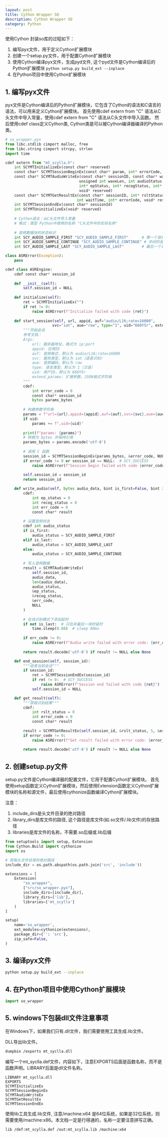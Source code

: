 ```yaml
---
layout: post
title: Cython Wrapper SO
description: Cython Wrapper SO
category: Python
---
```


使用Cython 封装so库的过程如下：
1. 编写pyx文件，用于定义Cython扩展模块
2. 创建一个setup.py文件，用于配置Cython扩展模块
3. 使用Cython编译pyx文件，生成pyd文件, 这个pyd文件是Cython编译后的Python扩展模块 `python setup.py build_ext --inplace`
4. 在Python项目中使用Cython扩展模块


## 1. 编写pyx文件
pyx文件是Cython编译后的Python扩展模块，它包含了Cython的语法和C语言的语法，可以用来定义Cython扩展模块。 首先使用cdef extern from "C" 语法从C头文件中导入常量，使用cdef extern from "C" 语法从C头文件中导入函数。
然后使用cdef class定义Cython类, Cython类是可以被Cython编译器编译的Python类。

```python
# so_wrapper.pyx
from libc.stdlib cimport malloc, free
from libc.string cimport strcpy, strlen
import time

cdef extern from "mt_scylla.h":
    int SCYMTInitializeEx(const char* reserved)
    const char* SCYMTSessionBeginEx(const char* param, int* errorCode, void* reserved)
    const char* SCYMTAudioWriteEx(const char* sessionID, const char* waveData, 
                                 unsigned int waveLen, int audioStatus, 
                                 int* epStatus, int* recogStatus, int* errCode, 
                                 void* reserved)
    const char* SCYMTGetResultEx(const char* sessionID, int* rsltStatus, 
                                int waitTime, int* errorCode, void* reserved)
    int SCYMTSessionEndEx(const char* sessionId)
    int SCYMTUninitializeEx(void* reserved)
    
    # Cython语法：从C头文件导入常量
    # 格式：类型 Python中使用的名称 "C头文件中的实际名称"
    
    # 音频数据块的状态标识
    int SCY_AUDIO_SAMPLE_FIRST "SCY_AUDIO_SAMPLE_FIRST"      # 第一个音频数据块
    int SCY_AUDIO_SAMPLE_CONTINUE "SCY_AUDIO_SAMPLE_CONTINUE" # 中间的音频数据块
    int SCY_AUDIO_SAMPLE_LAST "SCY_AUDIO_SAMPLE_LAST"        # 最后一个音频数据块

class ASRError(Exception):
    pass

cdef class ASREngine:
    cdef const char* session_id
    
    def __init__(self):
        self.session_id = NULL
        
    def initialize(self):
        ret = SCYMTInitializeEx("")
        if ret != 0:
            raise ASRError(f"Initialize failed with code {ret}")
            
    def start_session(self, url, appid, auf="audio/L16;rate=16000", 
                     svc="iat", aue="raw", type="1", uid="660Y5r", extend_params=None):
        """开始会话
        参考文档：
        Args:
            url: 服务器地址，格式为 ip:port
            appid: 应用ID
            auf: 音频格式，默认为 audio/L16;rate=16000
            svc: 服务类型，默认为 iat（语音识别）
            aue: 音频编码，默认为 raw
            type: 语言类型，默认为 1（汉语）
            uid: 用户ID，默认为 660Y5r
            extend_params: 扩展参数，JSON格式字符串
        """
        cdef:
            int error_code = 0
            const char* session_id
            bytes params_bytes
        
        # 构建参数字符串
        params = f"url={url},appid={appid},auf={auf},svc={svc},aue={aue},type={type}" + ",extend_params={\"params\":\"dwa=wpgs\"}"
        if uid:
            params += f",uid={uid}"
        
        print(f"params: {params}")
        # 转换为 bytes 并保持引用
        params_bytes = params.encode('utf-8')
        
        # 调用 C 函数
        session_id = SCYMTSessionBeginEx(params_bytes, &error_code, NULL)
        if error_code != 0 or session_id == NULL:  # SCY_SUCCESS
            raise ASRError(f"Session begin failed with code {error_code}")
        
        self.session_id = session_id
        return session_id

    def write_audio(self, bytes audio_data, bint is_first=False, bint is_last=False):
        cdef:
            int ep_status = 0
            int recog_status = 0
            int err_code = 0
            const char* result
            
        # 设置音频状态
        cdef int audio_status
        if is_first:
            audio_status = SCY_AUDIO_SAMPLE_FIRST
        elif is_last:
            audio_status = SCY_AUDIO_SAMPLE_LAST
        else:
            audio_status = SCY_AUDIO_SAMPLE_CONTINUE
            
        # 写入音频数据
        result = SCYMTAudioWriteEx(
            self.session_id,
            audio_data,
            len(audio_data),
            audio_status,
            &ep_status,
            &recog_status,
            &err_code,
            NULL
        )
        
        # 在线识别模式下添加延时
        if not is_last:  # 只在非最后一块时延时
            time.sleep(0.08)  # sleep 80ms
            
        if err_code != 0:
            raise ASRError(f"Audio write failed with error code: {err_code}")
            
        return result.decode('utf-8') if result != NULL else None

    def end_session(self, session_id):
        """结束当前会话"""
        if session_id:
            ret = SCYMTSessionEndEx(session_id)
            if ret != 0:  # SCY_SUCCESS
                raise ASRError(f"Session end failed with code {ret}")
            self.session_id = NULL

    def get_result(self):
        """获取识别结果"""
        cdef:
            int rslt_status = 0
            int error_code = 0
            const char* result
        
        result = SCYMTGetResultEx(self.session_id, &rslt_status, 5, &error_code, NULL)
        if error_code != 0:
            raise ASRError(f"Get result failed with error code: {error_code}")
        
        return result.decode('utf-8') if result != NULL else None

```

## 2. 创建setup.py文件
setup.py文件是Cython编译器的配置文件，它用于配置Cython扩展模块。 首先使用setup函数定义Cython扩展模块，然后使用Extension函数定义Cython扩展模块的名称和源文件，最后使用cythonize函数编译Cython扩展模块。

注意：
1. include_dirs是头文件目录的绝对路径
2. library_dirs是库文件的路径, 这个路径是库文件(如.so文件/.lib文件)的存放路径
3. libraries是库文件的名称，不需要.so后缀或.lib后缀


```python
from setuptools import setup, Extension
from Cython.Build import cythonize
import os

# 获取头文件目录的绝对路径
include_dir = os.path.abspath(os.path.join('src', 'include'))

extensions = [
    Extension(
        "so_wrapper",
        ["src/so_wrapper.pyx"],
        include_dirs=[include_dir],
        library_dirs=['lib'],
        libraries=['mt_scylla']
    )
]

setup(
    name='so_wrapper',
    ext_modules=cythonize(extensions),
    package_dir={'': 'src'},
    zip_safe=False,
)

```

## 3. 编译pyx文件
```bash
python setup.py build_ext --inplace
```

## 4. 在Python项目中使用Cython扩展模块
```python
import so_wrapper
```


## 5. windows下包装dll文件注意事项

在Windows下，如果我们只有.dll文件，我们需要使用工具生成.lib文件。


DLL导出lib文件。
```bash
dumpbin /exports mt_syclla.dll
```

编写一个mt_syclla.def文件，内容如下，注意EXPORTS后面是函数名称，而不是函数声明。LIBRARY后面是dll文件名称。
```
LIBRARY mt_syclla.dll
EXPORTS
SCYMTInitializeEx
SCYMTSessionBeginEx
SCYMTAudioWriteEx
SCYMTGetResultEx
SCYMTSessionEndEx
```

使用lib工具生成.lib文件, 注意/machine:x64 是64位系统，如果是32位系统，则需要使用/machine:x86。本文档一定是行得通的，名称一定要注意拼写正确。
```bash
lib /def:mt_scylla.def /out:mt_scylla.lib /machine:x64 
```

